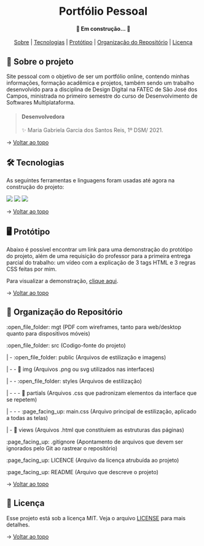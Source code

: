 <span id="topo">

<h1 align="center"> 
	Portfólio Pessoal
</h1>

<h4 align="center"> 
	🚧  Em construção...  🚧
</h4>

<p align="center">
<a href="#sobre">Sobre</a> |
<a href="#tecs">Tecnologias</a> |
<a href="#prototipo">Protótipo</a> | 
<a href="#org">Organização do Repositório</a> |
<a href="#licenca">Licença</a> 
</p>

<span id="sobre">
  
## :bookmark_tabs: Sobre o projeto

Site pessoal com o objetivo de ser um portfólio online, contendo minhas informações, formação acadêmica e projetos, também sendo um trabalho desenvolvido para a disciplina de Design Digital na FATEC de São José dos Campos, ministrada no primeiro semestre do curso de Desenvolvimento de Softwares Multiplataforma.

> #### Desenvolvedora
> :sparkles: Maria Gabriela Garcia dos Santos Reis, 1º DSM/ 2021.

→ [Voltar ao topo](#topo)

<span id="tecs">
  
## 🛠 Tecnologias

As seguintes ferramentas e linguagens foram usadas até agora na construção do projeto:

<p align="center">

<img src="https://img.shields.io/badge/Figma-7e35a0?style=for-the-badge&logo=Figma&logoColor=white" /><img>
<img src="https://img.shields.io/badge/CSS3-1572B6?style=for-the-badge&logo=css3&logoColor=whit" /><img>
<img src="https://img.shields.io/badge/HTML5-E34F26?style=for-the-badge&logo=html5&logoColor=white" /><img>
</p>

→ [Voltar ao topo](#topo)

<span id="prototipo">

## :desktop_computer: Protótipo

Abaixo é possível encontrar um link para uma demonstração do protótipo do projeto, além de uma requisição do professor para a primeira entrega parcial do trabalho: um vídeo com a explicação de 3 tags HTML e 3 regras CSS feitas por mim.

Para visualizar a demonstração, [clique aqui](https://youtu.be/6lmZNZHK42k).

→ [Voltar ao topo](#topo)

<span id="org">

## :pushpin: Organização do Repositório 
 <p> :open_file_folder: mgt (PDF com wireframes, tanto para web/desktop quanto para dispositivos móveis) </p>
 <p> :open_file_folder: src (Codigo-fonte do projeto)</p>
 <p> | - :open_file_folder: public (Arquivos de estilização e imagens)</p>
 <p> | - - 📁 img (Arquivos .png ou svg utilizados nas interfaces) </p>
 <p> | - - :open_file_folder: styles (Arquivos de estilização)</p>
 <p> | - - - 📁 partials (Arquivos .css que padronizam elementos da interface que se repetem) </p>
 <p> | - - - :page_facing_up: main.css (Arquivo principal de estilização, aplicado a todas as telas) </p>
 <p> | - 📁 views (Arquivos .html que constituiem as estruturas das páginas)</p>
 <p> :page_facing_up: .gitignore (Apontamento de arquivos que devem ser ignorados pelo Git ao rastrear o repositório) </p>
 <p> :page_facing_up: LICENCE (Arquivo da licença atrubuída ao projeto) </p>
 <p> :page_facing_up: README (Arquivo que descreve o projeto) </p>

→ [Voltar ao topo](#topo)

<span id="licenca">
  
## :page_with_curl: Licença

Esse projeto está sob a licença MIT. Veja o arquivo [LICENSE](https://www.notion.so/LICENSE.md) para mais detalhes.

→ [Voltar ao topo](#topo)